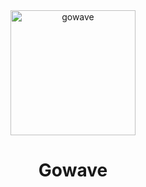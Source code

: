 <div align="center">
  <img
    src="https://github.com/user-attachments/assets/fa70d20a-ce44-4b18-b498-1e8a214c6520"
    alt="gowave"
    width="200"
    height="200"
  >
  <h1>Gowave</h1>
</div>

